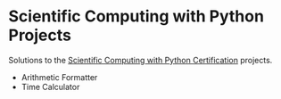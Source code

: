 # Scientific Computing with Python Projects

Solutions to the [Scientific Computing with Python Certification](https://www.freecodecamp.org/learn/scientific-computing-with-python/) projects.

* Arithmetic Formatter
* Time Calculator
